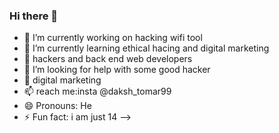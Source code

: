 ### Hi there 👋
- 🔭 I’m currently working on hacking wifi tool
- 🌱 I’m currently learning ethical hacing and digital marketing
- 👯 hackers and back end web developers
- 🤔 I’m looking for help with some good hacker
- 💬 digital marketing
- 📫 reach me:insta @daksh_tomar99
- 😄 Pronouns: He
- ⚡ Fun fact: i am just 14
-->
